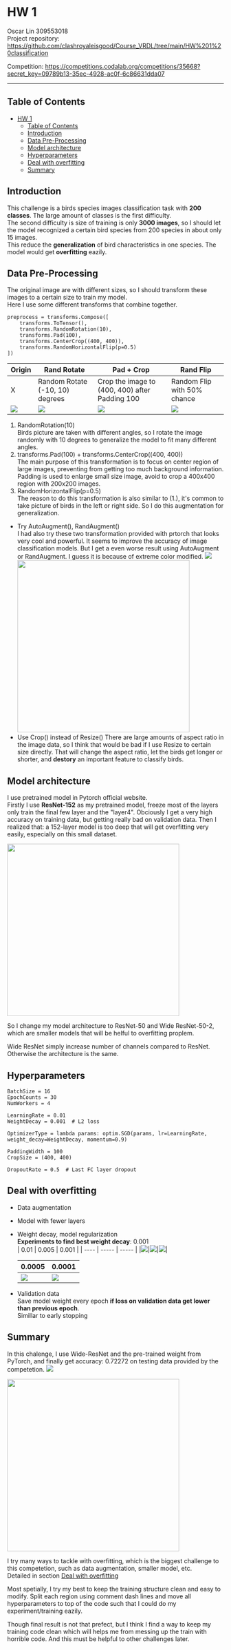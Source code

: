 # HW 1
Oscar Lin 309553018  
Project repository: https://github.com/clashroyaleisgood/Course_VRDL/tree/main/HW%201%20classification

Competition: https://competitions.codalab.org/competitions/35668?secret_key=09789b13-35ec-4928-ac0f-6c86631dda07

___
## Table of Contents
- [HW 1](#hw-1)
  - [Table of Contents](#table-of-contents)
  - [Introduction](#introduction)
  - [Data Pre-Processing](#data-pre-processing)
  - [Model architecture](#model-architecture)
  - [Hyperparameters](#hyperparameters)
  - [Deal with overfitting](#deal-with-overfitting)
  - [Summary](#summary)

<div style="page-break-after: always;"></div>

## Introduction
This challenge is a birds species images classification task with **200 classes**. The large amount of classes is the first difficulty.  
The second difficulty is size of training is only **3000 images**, so I should let the model recognized a certain bird species from 200 species in about only 15 images.  
This reduce the **generalization** of bird characteristics in one species. The model would get **overfitting** eazily.

<div style="page-break-after: always;"></div>

## Data Pre-Processing
The original image are with different sizes, so I should transform these images to a certain size to train my model.  
Here I use some different transforms that combine together.

```python=
preprocess = transforms.Compose([
    transforms.ToTensor(),
    transforms.RandomRotation(10),
    transforms.Pad(100),
    transforms.CenterCrop((400, 400)),
    transforms.RandomHorizontalFlip(p=0.5)
])
```
| Origin | Rand Rotate | Pad + Crop | Rand Flip |
| ------ | ----------- | ---------- | --------- |
| X | Random Rotate (-10, 10) degrees | Crop the image to (400, 400) after Padding 100 | Random Flip with 50% chance |
|![](transforms/0058.png)|![](transforms/1_rand_rotate_10.png)|![](transforms/2_pad_crop.png)|![](transforms/3_flip.png)|

1. RandomRotation(10)  
   Birds picture are taken with different angles, so I rotate the image randomly with 10 degrees to generalize the model to fit many different angles.
2. transforms.Pad(100) + transforms.CenterCrop((400, 400))  
   The main purpose of this transformation is to focus on center region of large images, preventing from getting too much background information.  
   Padding is used to enlarge small size image, avoid to crop a 400x400 region with 200x200 images.
3. RandomHorizontalFlip(p=0.5)  
   The reason to do this transformation is also similar to (1.), it's common to take picture of birds in the left or right side. So I do this augmentation for generalization.

- Try AutoAugment(), RandAugment()  
  I had also try these two transformation provided with prtorch that looks very cool and powerful. It seems to improve the accuracy of image classification models. But I get a even worse result using AutoAugment or RandAugment. I guess it is because of extreme color modified.
  ![](transforms/AutoAug.png)
  <!-- ![](transforms/AutoAugTrain.png) -->
  <img src="transforms/AutoAugTrain.png" width="400">
- Use Crop() instead of Resize()
  There are large amounts of aspect ratio in the image data, so I think that would be bad if I use Resize to certain size directly. That will change the aspect ratio, let the birds get longer or shorter, and **destory** an important feature to classify birds.

<div style="page-break-after: always;"></div>

## Model architecture
I use pretrained model in Pytorch official website.  
Firstly I use **ResNet-152** as my pretrained model, freeze most of the layers only train the final few layer and the "layer4". Obciously I get a very high accuracy on training data, but getting really bad on validation data. Then I realized that: a 152-layer model is too deep that will get overfitting very easily, especially on this small dataset.  
<!-- ![](models/res_origin.png) -->
<img src="models/res_origin.png" width="400"> 

So I change my model architecture to ResNet-50 and Wide ResNet-50-2, which are smaller models that will be helful to overfitting proplem.

Wide ResNet simply increase number of channels compared to ResNet. Otherwise the architecture is the same.

<div style="page-break-after: always;"></div>

## Hyperparameters

```python=
BatchSize = 16
EpochCounts = 30
NumWorkers = 4

LearningRate = 0.01
WeightDecay = 0.001  # L2 loss

OptimizerType = lambda params: optim.SGD(params, lr=LearningRate, weight_decay=WeightDecay, momentum=0.9)

PaddingWidth = 100
CropSize = (400, 400)

DropoutRate = 0.5  # Last FC layer dropout
```

<div style="page-break-after: always;"></div>

## Deal with overfitting

- Data augmentation
- Model with fewer layers
- Weight decay, model regularization  
  **Experiments to find best weight decay**: 0.001  
  | 0.01 | 0.005 | 0.001 |
  | ---- | ----- | ----- |
  |![](WD/WD_001.png)|![](WD/WD_0005.png)|![](WD/WD_0001.png)|
  
  | 0.0005 | 0.0001 |
  | ------ | ------ |
  |![](WD/WD_0005.png)|![](WD/WD_00001.png)|
- Validation data  
  Save model weight every epoch **if loss on validation data get lower than previous epoch**.  
  Simillar to early stopping

<div style="page-break-after: always;"></div>

## Summary

In this chalenge, I use Wide-ResNet and the pre-trained weight from PyTorch, and finally get accuracy: 0.72272 on testing data provided by the competetion.
![](models/accuracy_result.png)
<!-- ![](models/final_model.png) -->
<img src="models/final_model.png" width="400">


I try many ways to tackle with overfitting, which is the biggest challenge to this competetion, such as data augmentation, smaller model, etc.  
Detailed in section [Deal with overfitting](#deal-with-overfitting)

Most spetially, I try my best to keep the training structure clean and easy to modify.  Split each region using comment dash lines and move all hyperparameters to top of the code such that I could do my experiment/training eazily.

Though final result is not that prefect, but I think I find a way to keep my training code clean which will helps me from messing up the train with horrible code. And this must be helpful to other challenges later.

